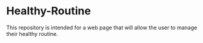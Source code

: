# Healthy-Routine
This repository is intended for a web page that will allow the user to manage their healthy routine.
